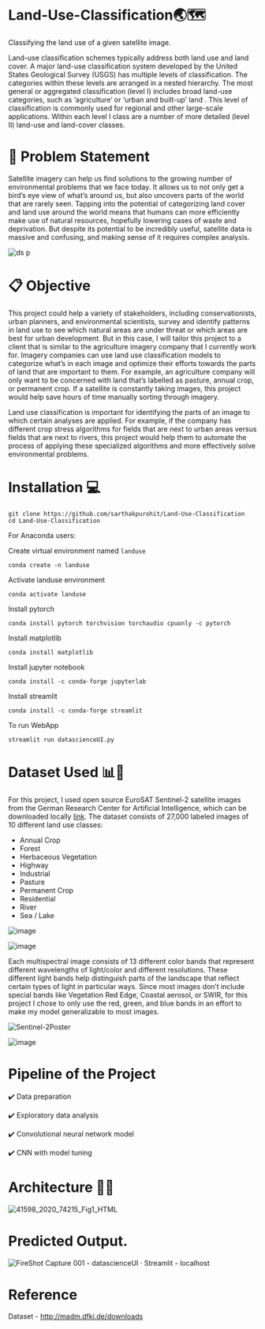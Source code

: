 # Land-Use-Classification ​🌏​🗺​

Classifying the land use of a given satellite image.

Land-use classification schemes typically address both land use and land cover. A major land-use classification system developed by the United States Geological Survey (USGS) has multiple levels of classification. The categories within these levels are arranged in a nested hierarchy. The most general or aggregated classification (level I) includes broad land-use categories, such as ‘agriculture’ or ‘urban and built-up’ land . This level of classification is commonly used for regional and other large-scale applications. Within each level I class are a number of more detailed (level II) land-use and land-cover classes.


# 📍 Problem Statement
   Satellite imagery can help us find solutions to the growing number of environmental problems that we face today. It allows us to not only get a bird’s eye view of what’s around us, but also uncovers parts of the world that are rarely seen. Tapping into the potential of categorizing land cover and land use around the world means that humans can more efficiently make use of natural resources, hopefully lowering cases of waste and deprivation. But despite its potential to be incredibly useful, satellite data is massive and confusing, and making sense of it requires complex analysis.
  
  ![ds p](https://user-images.githubusercontent.com/78519911/135376980-b77d540c-1f63-40ac-b746-13ff91d02b2c.gif)

   
# 📋 Objective 
  This project could help a variety of stakeholders, including conservationists, urban planners, and environmental scientists, survey and identify patterns in land use to see which natural areas are under threat or which areas are best for urban development. But in this case, I will tailor this project to a client that is similar to the agriculture imagery company that I currently work for. Imagery companies can use land use classification models to categorize what’s in each image and optimize their efforts towards the parts of land that are important to them. For example, an agriculture company will only want to be concerned with land that’s labelled as pasture, annual crop, or permanent crop. If a satellite is constantly taking images, this project would help save hours of time manually sorting through imagery.
  
  Land use classification is important for identifying the parts of an image to which certain analyses are applied. For example, if the company has different crop stress algorithms for fields that are next to urban areas versus fields that are next to rivers, this project would help them to automate the process of applying these specialized algorithms and more effectively solve environmental problems.
  
  # Installation 💻
   
   ```
   git clone https://github.com/sarthakpurohit/Land-Use-Classification
   cd Land-Use-Classification
   ```
   
   For Anaconda users:
   
   Create virtual environment named `landuse`
   ```
   conda create -n landuse
   ```
   
   Activate landuse environment
   ```
   conda activate landuse
   ```
   
   Install pytorch
   ```
   conda install pytorch torchvision torchaudio cpuonly -c pytorch
   ```
   
   Install matplotlib
   ```
   conda install matplotlib
   ```
   
   Install jupyter notebook
   ```
   conda install -c conda-forge jupyterlab
   ```
   
   Install streamlit
   ```
   conda install -c conda-forge streamlit
   ```
  
  To run WebApp
  ```
  streamlit run datascienceUI.py
  ```
  
  # Dataset Used 📊📁
 For this project, I used open source EuroSAT Sentinel-2 satellite images from the German Research Center for Artificial Intelligence, which can be downloaded locally [link](http://madm.dfki.de/downloads). The dataset consists of 27,000 labeled images of 10 different land use classes:

- Annual Crop
- Forest
- Herbaceous Vegetation
- Highway
- Industrial
- Pasture
- Permanent Crop
- Residential
- River
- Sea / Lake


![image](https://user-images.githubusercontent.com/78519911/138552682-df140d3e-438c-49cc-9246-e82f17500278.png)





![image](https://user-images.githubusercontent.com/78519911/138552697-c15b4548-806d-44fa-9e75-8a00a3ad0b5a.png)


Each multispectral image consists of 13 different color bands that represent different wavelengths of light/color and different resolutions. These different light bands help distinguish parts of the landscape that reflect certain types of light in particular ways. Since most images don’t include special bands like Vegetation Red Edge, Coastal aerosol, or SWIR, for this project I chose to only use the red, green, and blue bands in an effort to make my model generalizable to most images.

![Sentinel-2Poster](https://user-images.githubusercontent.com/78519911/135378729-2eec9673-714d-4584-be69-eb3f789fa13f.jpg)



![image](https://user-images.githubusercontent.com/78519911/138552671-567e570e-ed4e-4490-b18d-db7c7c17999f.png)




# Pipeline of the Project 

 ✔️ Data preparation
 
 ✔️ Exploratory data analysis
 
 ✔️ Convolutional neural network model
 
 ✔️ CNN with model tuning

# Architecture 👨‍💻

![41598_2020_74215_Fig1_HTML](https://user-images.githubusercontent.com/78519911/135385106-8290f9c2-c058-4957-bc29-79146a0b3ccb.jpg)


# Predicted Output.
![FireShot Capture 001 - datascienceUI · Streamlit - localhost](https://user-images.githubusercontent.com/78519911/142714328-f9e19187-5f4d-4e26-8458-d6943854568b.png)


# Reference 
Dataset - http://madm.dfki.de/downloads
